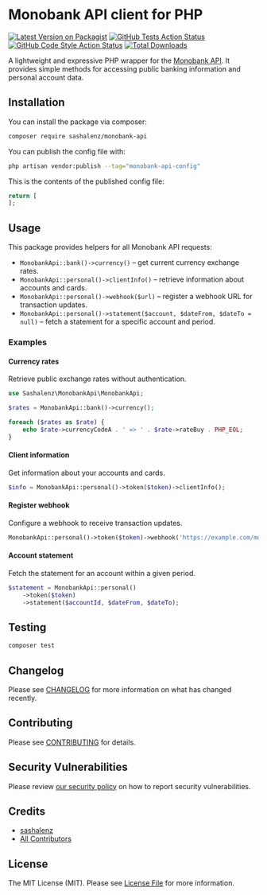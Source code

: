 # Monobank API client for PHP

[![Latest Version on Packagist](https://img.shields.io/packagist/v/sashalenz/monobank-api.svg?style=flat-square)](https://packagist.org/packages/sashalenz/monobank-api)
[![GitHub Tests Action Status](https://img.shields.io/github/actions/workflow/status/sashalenz/monobank-api/run-tests.yml?branch=main&label=tests&style=flat-square)](https://github.com/sashalenz/monobank-api/actions?query=workflow%3Arun-tests+branch%3Amain)
[![GitHub Code Style Action Status](https://img.shields.io/github/actions/workflow/status/sashalenz/monobank-api/fix-php-code-style-issues.yml?branch=main&label=code%20style&style=flat-square)](https://github.com/sashalenz/monobank-api/actions?query=workflow%3A"Fix+PHP+code+style+issues"+branch%3Amain)
[![Total Downloads](https://img.shields.io/packagist/dt/sashalenz/monobank-api.svg?style=flat-square)](https://packagist.org/packages/sashalenz/monobank-api)

A lightweight and expressive PHP wrapper for the [Monobank API](https://api.monobank.ua/).
It provides simple methods for accessing public banking information and personal
account data.

## Installation

You can install the package via composer:

```bash
composer require sashalenz/monobank-api
```

You can publish the config file with:

```bash
php artisan vendor:publish --tag="monobank-api-config"
```

This is the contents of the published config file:

```php
return [
];
```

## Usage

This package provides helpers for all Monobank API requests:

- `MonobankApi::bank()->currency()` – get current currency exchange rates.
- `MonobankApi::personal()->clientInfo()` – retrieve information about accounts and cards.
- `MonobankApi::personal()->webhook($url)` – register a webhook URL for transaction updates.
- `MonobankApi::personal()->statement($account, $dateFrom, $dateTo = null)` – fetch a statement for a specific account and period.

### Examples

#### Currency rates
Retrieve public exchange rates without authentication.

```php
use Sashalenz\MonobankApi\MonobankApi;

$rates = MonobankApi::bank()->currency();

foreach ($rates as $rate) {
    echo $rate->currencyCodeA . ' => ' . $rate->rateBuy . PHP_EOL;
}
```

#### Client information
Get information about your accounts and cards.

```php
$info = MonobankApi::personal()->token($token)->clientInfo();
```

#### Register webhook
Configure a webhook to receive transaction updates.

```php
MonobankApi::personal()->token($token)->webhook('https://example.com/monobank');
```

#### Account statement
Fetch the statement for an account within a given period.

```php
$statement = MonobankApi::personal()
    ->token($token)
    ->statement($accountId, $dateFrom, $dateTo);
```

## Testing

```bash
composer test
```

## Changelog

Please see [CHANGELOG](CHANGELOG.md) for more information on what has changed recently.

## Contributing

Please see [CONTRIBUTING](CONTRIBUTING.md) for details.

## Security Vulnerabilities

Please review [our security policy](../../security/policy) on how to report security vulnerabilities.

## Credits

- [sashalenz](https://github.com/sashalenz)
- [All Contributors](../../contributors)

## License

The MIT License (MIT). Please see [License File](LICENSE.md) for more information.
